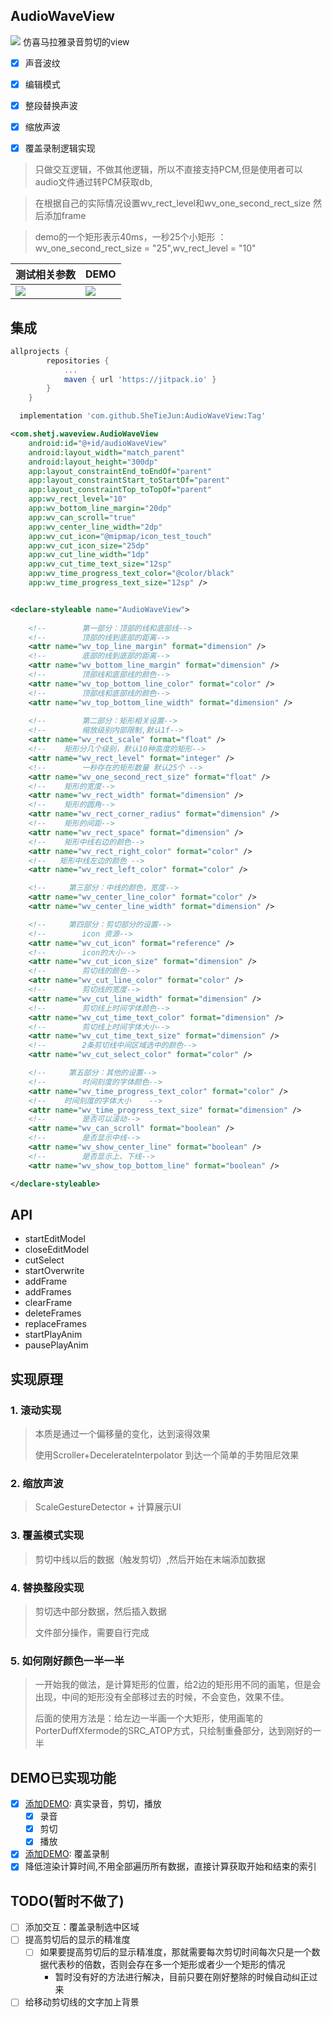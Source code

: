 ## AudioWaveView
[![](https://jitpack.io/v/SheTieJun/AudioWaveView.svg)](https://jitpack.io/#SheTieJun/AudioWaveView)
仿喜马拉雅录音剪切的view

- [X] 声音波纹
- [X] 编辑模式
- [X] 整段替换声波
- [X] 缩放声波
- [X] 覆盖录制逻辑实现


> 只做交互逻辑，不做其他逻辑，所以不直接支持PCM,但是使用者可以audio文件通过转PCM获取db,


> 在根据自己的实际情况设置wv_rect_level和wv_one_second_rect_size 然后添加frame
> 

> demo的一个矩形表示40ms，一秒25个小矩形 ：wv_one_second_rect_size = "25",wv_rect_level = "10"

| 测试相关参数                | DEMO                    |
|-----------------------|-------------------------|
| ![](/image/demo.webp) | ![](/image/demo剪切.webp) |

## 集成
```groovy
allprojects {
		repositories {
			...
			maven { url 'https://jitpack.io' }
		}
	}
```

```groovy
  implementation 'com.github.SheTieJun:AudioWaveView:Tag'
```

```xml
<com.shetj.waveview.AudioWaveView
    android:id="@+id/audioWaveView"
    android:layout_width="match_parent"
    android:layout_height="300dp"
    app:layout_constraintEnd_toEndOf="parent"
    app:layout_constraintStart_toStartOf="parent"
    app:layout_constraintTop_toTopOf="parent"
    app:wv_rect_level="10"
    app:wv_bottom_line_margin="20dp"
    app:wv_can_scroll="true"
    app:wv_center_line_width="2dp"
    app:wv_cut_icon="@mipmap/icon_test_touch"
    app:wv_cut_icon_size="25dp"
    app:wv_cut_line_width="1dp"
    app:wv_cut_time_text_size="12sp"
    app:wv_time_progress_text_color="@color/black"
    app:wv_time_progress_text_size="12sp" />
```

```xml

<declare-styleable name="AudioWaveView">
  
    <!--        第一部分：顶部的线和底部线-->
    <!--        顶部的线到底部的距离-->
    <attr name="wv_top_line_margin" format="dimension" />
    <!--        底部的线到底部的距离-->
    <attr name="wv_bottom_line_margin" format="dimension" />
    <!--        顶部线和底部线的颜色-->
    <attr name="wv_top_bottom_line_color" format="color" />
    <!--        顶部线和底部线的颜色-->
    <attr name="wv_top_bottom_line_width" format="dimension" />
  
    <!--        第二部分：矩形相关设置-->
    <!--        缩放级别内部限制,默认1f-->
    <attr name="wv_rect_scale" format="float" />
    <!--    矩形分几个级别，默认10种高度的矩形-->
    <attr name="wv_rect_level" format="integer" />
    <!--        一秒存在的矩形数量 默认25个 -->
    <attr name="wv_one_second_rect_size" format="float" />
    <!--    矩形的宽度-->
    <attr name="wv_rect_width" format="dimension" />
    <!--    矩形的圆角-->
    <attr name="wv_rect_corner_radius" format="dimension" />
    <!--    矩形的间距-->
    <attr name="wv_rect_space" format="dimension" />
    <!--    矩形中线右边的颜色-->
    <attr name="wv_rect_right_color" format="color" />
    <!--   矩形中线左边的颜色 -->
    <attr name="wv_rect_left_color" format="color" />

    <!--     第三部分：中线的颜色，宽度-->
    <attr name="wv_center_line_color" format="color" />
    <attr name="wv_center_line_width" format="dimension" />

    <!--     第四部分：剪切部分的设置-->
    <!--        icon 资源-->
    <attr name="wv_cut_icon" format="reference" />
    <!--        icon的大小-->
    <attr name="wv_cut_icon_size" format="dimension" />
    <!--        剪切线的颜色-->
    <attr name="wv_cut_line_color" format="color" />
    <!--        剪切线的宽度-->
    <attr name="wv_cut_line_width" format="dimension" />
    <!--        剪切线上时间字体颜色-->
    <attr name="wv_cut_time_text_color" format="dimension" />
    <!--        剪切线上时间字体大小-->
    <attr name="wv_cut_time_text_size" format="dimension" />
    <!--        2条剪切线中间区域选中的颜色-->
    <attr name="wv_cut_select_color" format="color" />

    <!--     第五部分：其他的设置-->
    <!--        时间刻度的字体颜色-->
    <attr name="wv_time_progress_text_color" format="color" />
    <!--    时间刻度的字体大小    -->
    <attr name="wv_time_progress_text_size" format="dimension" />
    <!--        是否可以滚动-->
    <attr name="wv_can_scroll" format="boolean" />
    <!--        是否显示中线-->
    <attr name="wv_show_center_line" format="boolean" />
    <!--        是否显示上、下线-->
    <attr name="wv_show_top_bottom_line" format="boolean" />

</declare-styleable>
```

## API
- startEditModel
- closeEditModel
- cutSelect
- startOverwrite
- addFrame
- addFrames
- clearFrame
- deleteFrames
- replaceFrames
- startPlayAnim
- pausePlayAnim

## 实现原理

### 1. 滚动实现
> 本质是通过一个偏移量的变化，达到滚得效果
> 
> 使用Scroller+DecelerateInterpolator 到达一个简单的手势阻尼效果

### 2. 缩放声波
> ScaleGestureDetector + 计算展示UI

### 3. 覆盖模式实现
> 剪切中线以后的数据（触发剪切）,然后开始在末端添加数据

### 4. 替换整段实现
> 剪切选中部分数据，然后插入数据
> 
> 文件部分操作，需要自行完成

### 5. 如何刚好颜色一半一半
> 一开始我的做法，是计算矩形的位置，给2边的矩形用不同的画笔，但是会出现，中间的矩形没有全部移过去的时候，不会变色，效果不佳。
> 
> 后面的使用方法是：给左边一半画一个大矩形，使用画笔的PorterDuffXfermode的SRC_ATOP方式，只绘制重叠部分，达到刚好的一半

## DEMO已实现功能
- [X] [添加DEMO](demo-record): 真实录音，剪切，播放
  - [X] 录音
  - [X] 剪切
  - [X] 播放
- [X] [添加DEMO](demo-record): 覆盖录制  
- [X] 降低渲染计算时间,不用全部遍历所有数据，直接计算获取开始和结束的索引
## TODO(暂时不做了)
- [ ] 添加交互：覆盖录制选中区域
- [ ] 提高剪切后的显示的精准度
  - [ ] 如果要提高剪切后的显示精准度，那就需要每次剪切时间每次只是一个数据代表秒的倍数，否则会存在多一个矩形或者少一个矩形的情况
    - 暂时没有好的方法进行解决，目前只要在刚好整除的时候自动纠正过来
- [ ] 给移动剪切线的文字加上背景
